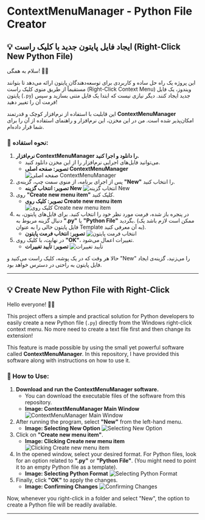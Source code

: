 # ContextMenuManager - Python File Creator

## 💡 ایجاد فایل پایتون جدید با کلیک راست (Right-Click New Python File)

سلام به همگی! 🙋‍♂️

این پروژه یک راه حل ساده و کاربردی برای توسعه‌دهندگان پایتون ارائه می‌دهد تا بتوانند مستقیماً از طریق منوی کلیک راست (Right-Click Context Menu) ویندوز، یک فایل پایتون (`.py`) جدید ایجاد کنند. دیگر نیازی نیست که ابتدا یک فایل متنی بسازید و سپس فرمت آن را تغییر دهید!

این قابلیت با استفاده از نرم‌افزار کوچک و قدرتمند **ContextMenuManager** امکان‌پذیر شده است. من در این مخزن، این نرم‌افزار و راهنمای استفاده از آن را برای شما قرار داده‌ام.

### 📝 نحوه استفاده:

1.  **نرم‌افزار ContextMenuManager را دانلود و اجرا کنید.**
    * می‌توانید فایل‌های اجرایی نرم‌افزار را از این مخزن دانلود کنید.
    * **تصویر: صفحه اصلی ContextMenuManager**
      ![صفحه اصلی ContextMenuManager](https://raw.githubusercontent.com/SeyyedSajjadFazeli/PythonNewFileContextMenuItem/main/1.jpg)
2.  پس از اجرای برنامه، از منوی سمت چپ، گزینه‌ی **"New"** را انتخاب کنید.
    * **تصویر: انتخاب گزینه New**
      ![انتخاب گزینه New](https://raw.githubusercontent.com/SeyyedSajjadFazeli/PythonNewFileContextMenuItem/main/2.jpg)
3.  روی **"Create new menu item"** کلیک کنید.
    * **تصویر: کلیک روی Create new menu item**
      ![کلیک روی Create new menu item](https://raw.githubusercontent.com/SeyyedSajjadFazeli/PythonNewFileContextMenuItem/main/4.jpg)
4.  در پنجره باز شده، فرمت مورد نظر خود را انتخاب کنید. برای فایل‌های پایتون، به دنبال گزینه مربوط به **".py"** یا **"Python File"** بگردید. (ممکن است لازم باشد یک فایل پایتون خالی را به عنوان Template به آن معرفی کنید).
    * **تصویر: انتخاب فرمت پایتون**
      ![انتخاب فرمت پایتون](https://raw.githubusercontent.com/SeyyedSajjadFazeli/PythonNewFileContextMenuItem/main/image.png)
5.  در نهایت، با کلیک روی **"OK"**، تغییرات اعمال می‌شود.
    * **تصویر: تأیید تغییرات**
      ![تأیید تغییرات](https://raw.githubusercontent.com/SeyyedSajjadFazeli/PythonNewFileContextMenuItem/main/Screenshot__1377_-removebg-preview.png)

حالا هر وقت که در یک پوشه، کلیک راست می‌کنید و "New" را می‌زنید، گزینه‌ی ایجاد فایل پایتون به راحتی در دسترس خواهد بود.

---

## 💡 Create New Python File with Right-Click

Hello everyone! 🙋‍♂️

This project offers a simple and practical solution for Python developers to easily create a new Python file (`.py`) directly from the Windows right-click context menu. No more need to create a text file first and then change its extension!

This feature is made possible by using the small yet powerful software called **ContextMenuManager**. In this repository, I have provided this software along with instructions on how to use it.

### 📝 How to Use:

1.  **Download and run the ContextMenuManager software.**
    * You can download the executable files of the software from this repository.
    * **Image: ContextMenuManager Main Window**
      ![ContextMenuManager Main Window](https://raw.githubusercontent.com/SeyyedSajjadFazeli/PythonNewFileContextMenuItem/main/1.jpg)
2.  After running the program, select **"New"** from the left-hand menu.
    * **Image: Selecting New Option**
      ![Selecting New Option](https://raw.githubusercontent.com/SeyyedSajjadFazeli/PythonNewFileContextMenuItem/main/2.jpg)
3.  Click on **"Create new menu item"**.
    * **Image: Clicking Create new menu item**
      ![Clicking Create new menu item](https://raw.githubusercontent.com/SeyyedSajjadFazeli/PythonNewFileContextMenuItem/main/4.jpg)
4.  In the opened window, select your desired format. For Python files, look for an option related to **".py"** or **"Python File"**. (You might need to point it to an empty Python file as a template).
    * **Image: Selecting Python Format**
      ![Selecting Python Format](https://raw.githubusercontent.com/SeyyedSajjadFazeli/PythonNewFileContextMenuItem/main/image.png)
5.  Finally, click **"OK"** to apply the changes.
    * **Image: Confirming Changes**
      ![Confirming Changes](https://raw.githubusercontent.com/SeyyedSajjadFazeli/PythonNewFileContextMenuItem/main/Screenshot__1377_-removebg-preview.png)

Now, whenever you right-click in a folder and select "New", the option to create a Python file will be readily available.

---
